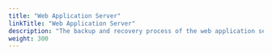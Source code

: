 ```yaml
---
title: "Web Application Server"
linkTitle: "Web Application Server"
description: "The backup and recovery process of the web application server."
weight: 300
---
```

